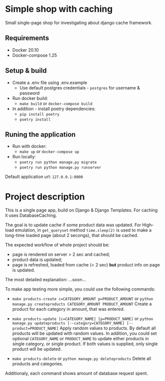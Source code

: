 # Simple shop with caching
Small single-page shop for investigating about django cache framework.


## Requirements

* Docker 20.10
* Docker-compose 1.25


## Setup & build
* Create a .env file using .env.example
  * Use default postgres credentials - `postgres` for username & password
* Run docker build:  
  * `make build` or `docker-compose build`
* In addition - install poetry dependencies:
    * `pip install poetry`
    * `poetry install`


## Runing the application
* Run with docker:
  * `make up` or `docker-compose up`
* Run locally:
    * `poetry run python manage.py migrate`
    * `poetry run python manage.py runserver`

Default application url: ` 127.0.0.1:8000 `


# Project description
This is a single page app, build on Django & Django Templates. For caching it uses DatabaseCaching.

The goal is to update cache if some product data was updated. For High-load emulation, in `get_queryset` method `time.sleep(2)` is used to make a long-time loaded page (about 2 secongs), that should be cached.  

The expected workflow of whole project should be:
* page is rendered on server > 2 sec and cached;
* product data is updated;
* page is refreshed, loaded from cache (< 2 sec) **but** product info on page is updated.

The most detailed explanation: ...soon...

To make app testing more simple, you could use the following commands:
* `make products-create c=CATEGORY_AMOUNT p=PRODUCT_AMOUNT` or `python manage.py createproducts CATEGORY_AMOUNT PRODUCT_AMOUNT`
Create a product for each category in amount, that was entered.

* `make products-update [c=CATEGORY_NAME] [p=PRODUCT_NAME]` or `python manage.py updateproducts [--category=CATEGORY_NAME] [--product=PRODUCT_NAME]`
Apply random values to products. By default all products will be updated with random values. In addition, you could set optional `CATEGORY_NAME` or `PRODUCT_NAME` to update either products in single category, or single product. If both values is supplied, only single product will be updated.

* `make products-delete` or `python manage.py deleteproducts`
Delete all products and categories.

Additionaly, each command shows amount of database request spent.

